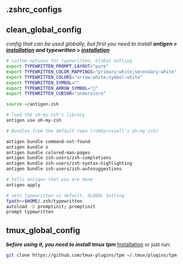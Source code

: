 ## .zshrc_configs

## clean_global_config
*config that can be used globally, but first you need to install __antigen > [installation](https://github.com/zsh-users/antigen) and typewritten > [installation](https://typewritten.dev/#/installation)__*

```bash
# custom options for typewritten, Global Setting
export TYPEWRITTEN_PROMPT_LAYOUT="pure"
export TYPEWRITTEN_COLOR_MAPPINGS="primary:white;secondary:white"
export TYPEWRITTEN_COLORS="arrow:white;symbol:white"
export TYPEWRITTEN_SYMBOL=""
export TYPEWRITTEN_ARROW_SYMBOL=""
export TYPEWRITTEN_CURSOR="underscore"

source ~/antigen.zsh

# load the oh-my-zsh's library
antigen use oh-my-zsh

# Bundles from the default repo (robbyrussell's oh-my-zsh)

antigen bundle command-not-found
antigen bundle z
antigen bundle colored-man-pages
antigen bundle zsh-users/zsh-completions
antigen bundle zsh-users/zsh-syntax-highlighting
antigen bundle zsh-users/zsh-autosuggestions

# tells antigen that you are done
antigen apply

# sets typewritten as default, GLOBAL Setting
fpath+=$HOME/.zsh/typewritten
autoload -U promptinit; promptinit
prompt typewritten
```

## tmux_global_config

***before using it, you need to install tmux tpm*** [Installation](https://github.com/tmux-plugins/tpm) or just run:
```bash
git clone https://github.com/tmux-plugins/tpm ~/.tmux/plugins/tpm
```

